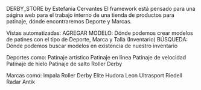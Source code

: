 DERBY_STORE by Estefania Cervantes
El framework está pensado para una página web para el trabajo interno de una tienda de productos para patinaje, dónde encontraremos Deporte y Marcas.

Vistas automatizadas:
AGREGAR MODELO: Dónde podemos crear modelos de patines con el tipo de Deporte, Marca y Talla (Inventario)
BÚSQUEDA: Dónde podemos buscar modelos en existencia de nuestro inventario


Deportes como:
    Patinaje artístico
    Patinaje en línea
    Patinaje de velocidad
    Patinaje de hielo
    Patinaje de salto
    Roller Derby
    
Marcas como:
    Impala
    Roller Derby Elite
    Hudora Leon
    Ultrasport
    Riedell
    Radar
    Antik




